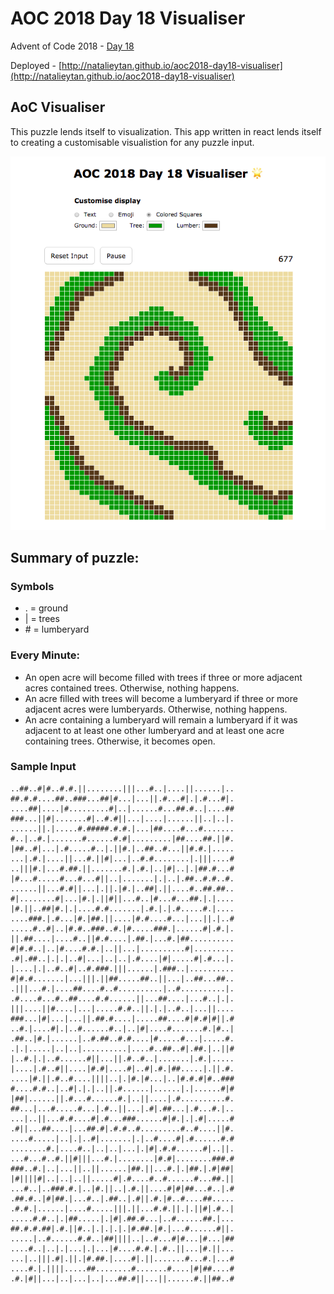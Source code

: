 # AOC 2018 Day 18 Visualiser

Advent of Code 2018 - [Day 18](https://adventofcode.com/2018/day/18)

Deployed - [http://natalieytan.github.io/aoc2018-day18-visualiser](http://natalieytan.github.io/aoc2018-day18-visualiser)

## AoC Visualiser
This puzzle lends itself to visualization.
This app written in react lends itself to creating a customisable visualistion for any puzzle input.

![Screenshot of app](./readme/screenshot.png)


## Summary of puzzle:
### Symbols
- . = ground
- | = trees
- \# = lumberyard

### Every Minute:
- An open acre will become filled with trees if three or more adjacent acres contained trees. Otherwise, nothing happens.
- An acre filled with trees will become a lumberyard if three or more adjacent acres were lumberyards. Otherwise, nothing happens.
- An acre containing a lumberyard will remain a lumberyard if it was adjacent to at least one other lumberyard and at least one acre containing trees. Otherwise, it becomes open.

### Sample Input
```
..##..#|#..#.#.||........|||...#..|....||......|..
##.#.#....##..###...##|#...|...||.#...#|.|.#...#|.
....##|....|#.........#|..|......#...##.#..|....##
###...||#|.......#|..#.#||...|....|......||..|..|.
......||.|.....#.#####.#.#.|...|##....#...#.......
#..|..#.|.......#......#.#|.........|##....##.||#.
|##..#|...|.#.....#..|.||#.|..##..#...||#.#.|.....
...|.#.|....||...#.||#|...|..#.#........|.|||....#
..|||#.|...#.##.||.......#.|.#.|..|#|..|.|##.#...#
|#...#.....#...#...#||..|.......|.|..|.##..#.#..#.
......||...#.#||...|.||.|#.|..##|.||....#..##.##..
#|........#|...|#.|.||#||...#..|#...#...##.|.|....
|#.||..##|#.|.|....#.#.......|.#.|.|.#.....#.|....
....###.|.#...|#.|##.||....|#.#....#...|...||.|..#
.....#..#|..|#.#..###..#.|#.....###.|......#|.#.|.
||.##....|....#..||#.#....|.##.|...#.|##..........
#|#.#..|..|#....#.#.|..||...|..........#|.........
.#|.##..|.|.|..#|...|..|..|.#....|#|.....#|.#...|.
|....|.|..#..#|..#.###.|||......|.###..|..........
#|#.#.......|...|||.||##.....##..||...|..##...##..
.|||...#.|....##....#..#..........|..#..........|.
.#....#...#..##....#.#......||...##....|...#..|.|.
|||....||#....|...|.....#.#..||.|.|..#..|...||....
###...|#|...|...||.##.#....|.....##....#|#.#|#||.#
..#.|....#|.|..#......#..|..|#|....#.......#.|#..|
.##..|#.|......|..#.##..#.#....|#.....#...|.....#.
.|.|.....|..|..|..........|....#..##..#|.##.|..||#
|..#.|.|..#......#||...||.#..#..|.......|.#.|.....
|....|.#..#||....|#.#|....#|..#|.#.|##.....|.||.#.
....|#.||.#..#....||||..|.|#.|#...|..|#.#.#|#..###
#....#.#..|..#|.|.|..||.#......|......|.|......#|#
|##|......||.#...#......#.|..||....|.#..........#.
##...|...#.....#...|.#..||...|.#|.##...|.#...#.|..
...|..||...#.#....#|.#...###......#|#.|.|.#|.....#
.#||...##....|...##.#|.#.#..#.........#..#....||#.
....#.....|..|.|..#|.......|.|..#....#|.#......#.#
........#.|....#..|..|..|...|.|#|.#.#......#|..||.
...#...#..#.||#|||...#.|........|#.#|........###.#
###..#.|..|...||..||......|##.||...#.|.|##.|.#|##|
|#||||#|..|..|..||.....#|.#....#..#......#...##.||
...#..|..###.#.|..|#.||..|.#.||....#|#|##...#..|.#
.##.#..|#|##.|...#..|.##..|.#||.#.|#..#....##.....
.#.#.|......|....#.....|||.||...#.#.||.|.||#|.#..|
.....#.#..|.|##.....|.|#|.##.#...|..#......##.|...
##.#.#.##|.#.||#..|.|.|.|.|#.##.|#.|...#......#||.
.....|..#......#.#..|##||||..|..#...#|#...|#...|##
....#..|..|.|...|.|...|#....#.#.|.#..||...|#.||...
...|..|||.#|.||.|#.##.|....#|.||.......#...#.|...#
....#.|.||||.....##........#.......#....|#|##....#
.#.|#||...|..|...|..|...##.#||...||......#.||##..#
```